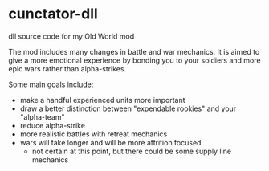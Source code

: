 # cunctator-dll
dll source code for my Old World mod

The mod includes many changes in battle and war mechanics. It is aimed to give a more emotional experience by bonding you to your soldiers and more epic wars rather than alpha-strikes. 

Some main goals include:
* make a handful experienced units more important
* draw a better distinction between "expendable rookies" and your "alpha-team"
* reduce alpha-strike
* more realistic battles with retreat mechanics
* wars will take longer and will be more attrition focused
  - not certain at this point, but there could be some supply line mechanics

